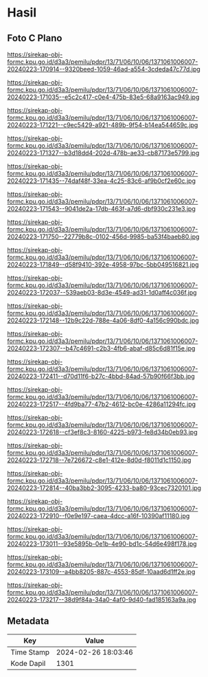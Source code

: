 # Hasil

## Foto C Plano

https://sirekap-obj-formc.kpu.go.id/d3a3/pemilu/pdpr/13/71/06/10/06/1371061006007-20240223-170914--9320beed-1059-46ad-a554-3cdeda47c77d.jpg

https://sirekap-obj-formc.kpu.go.id/d3a3/pemilu/pdpr/13/71/06/10/06/1371061006007-20240223-171035--e5c2c417-c0e4-475b-83e5-68a9163ac949.jpg

https://sirekap-obj-formc.kpu.go.id/d3a3/pemilu/pdpr/13/71/06/10/06/1371061006007-20240223-171221--c9ec5429-a921-489b-9f54-b14ea544659c.jpg

https://sirekap-obj-formc.kpu.go.id/d3a3/pemilu/pdpr/13/71/06/10/06/1371061006007-20240223-171327--b3d18dd4-202d-478b-ae33-cb87173e5799.jpg

https://sirekap-obj-formc.kpu.go.id/d3a3/pemilu/pdpr/13/71/06/10/06/1371061006007-20240223-171435--74daf48f-33ea-4c25-83c6-af9b0cf2e60c.jpg

https://sirekap-obj-formc.kpu.go.id/d3a3/pemilu/pdpr/13/71/06/10/06/1371061006007-20240223-171543--9041de2a-17db-463f-a7d6-dbf930c231e3.jpg

https://sirekap-obj-formc.kpu.go.id/d3a3/pemilu/pdpr/13/71/06/10/06/1371061006007-20240223-171750--22779b8c-0102-456d-9985-ba53f4baeb80.jpg

https://sirekap-obj-formc.kpu.go.id/d3a3/pemilu/pdpr/13/71/06/10/06/1371061006007-20240223-171849--d58f9410-392e-4958-97bc-5bb049516821.jpg

https://sirekap-obj-formc.kpu.go.id/d3a3/pemilu/pdpr/13/71/06/10/06/1371061006007-20240223-172037--539aeb03-8d3e-4549-ad31-1d0aff4c036f.jpg

https://sirekap-obj-formc.kpu.go.id/d3a3/pemilu/pdpr/13/71/06/10/06/1371061006007-20240223-172148--12b9c22d-788e-4a06-8df0-4a156c990bdc.jpg

https://sirekap-obj-formc.kpu.go.id/d3a3/pemilu/pdpr/13/71/06/10/06/1371061006007-20240223-172307--b47c4691-c2b3-4fb6-abaf-d85c6d81f15e.jpg

https://sirekap-obj-formc.kpu.go.id/d3a3/pemilu/pdpr/13/71/06/10/06/1371061006007-20240223-172411--d70d11f6-b27c-4bbd-84ad-57b90f66f3bb.jpg

https://sirekap-obj-formc.kpu.go.id/d3a3/pemilu/pdpr/13/71/06/10/06/1371061006007-20240223-172517--4fd9ba77-47b2-4612-bc0e-4286a11294fc.jpg

https://sirekap-obj-formc.kpu.go.id/d3a3/pemilu/pdpr/13/71/06/10/06/1371061006007-20240223-172618--cf3ef8c3-8160-4225-b973-fe8d34b0eb93.jpg

https://sirekap-obj-formc.kpu.go.id/d3a3/pemilu/pdpr/13/71/06/10/06/1371061006007-20240223-172718--7e726672-c8e1-412e-8d0d-f8011d1c1150.jpg

https://sirekap-obj-formc.kpu.go.id/d3a3/pemilu/pdpr/13/71/06/10/06/1371061006007-20240223-172814--40ba3bb2-3095-4233-ba80-93cec7320101.jpg

https://sirekap-obj-formc.kpu.go.id/d3a3/pemilu/pdpr/13/71/06/10/06/1371061006007-20240223-172910--f0e9e197-caea-4dcc-a16f-10390af11180.jpg

https://sirekap-obj-formc.kpu.go.id/d3a3/pemilu/pdpr/13/71/06/10/06/1371061006007-20240223-173011--93e5895b-0e1b-4e90-bd1c-54d6e498f178.jpg

https://sirekap-obj-formc.kpu.go.id/d3a3/pemilu/pdpr/13/71/06/10/06/1371061006007-20240223-173109--a4bb8205-887c-4553-85df-10aad6d1ff2e.jpg

https://sirekap-obj-formc.kpu.go.id/d3a3/pemilu/pdpr/13/71/06/10/06/1371061006007-20240223-173217--38d9f84a-34a0-4af0-9d40-fad185163a9a.jpg


## Metadata

| Key        | Value               |
| ---------- | ------------------- |
| Time Stamp | 2024-02-26 18:03:46 |
| Kode Dapil | 1301                |



